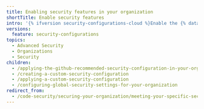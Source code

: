 ```yaml
---
title: Enabling security features in your organization
shortTitle: Enable security features
intro: '{% ifversion security-configurations-cloud %}Enable the {% data variables.product.prodname_github_security_configuration %} or c{% elsif security-configurations-ghes-only %}C{% endif %}reate and apply {% data variables.product.prodname_custom_security_configurations %} to quickly secure your organization.'
versions:
  feature: security-configurations
topics:
  - Advanced Security
  - Organizations
  - Security
children:
  - /applying-the-github-recommended-security-configuration-in-your-organization
  - /creating-a-custom-security-configuration
  - /applying-a-custom-security-configuration
  - /configuring-global-security-settings-for-your-organization
redirect_from:
  - /code-security/securing-your-organization/meeting-your-specific-security-needs-with-custom-security-configurations
---
```


